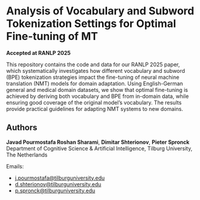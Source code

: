 # Analysis of Vocabulary and Subword Tokenization Settings for Optimal Fine-tuning of MT

**Accepted at RANLP 2025**

This repository contains the code and data for our RANLP 2025 paper, which systematically investigates how different vocabulary and subword (BPE) tokenization strategies impact the fine-tuning of neural machine translation (NMT) models for domain adaptation. Using English-German general and medical domain datasets, we show that optimal fine-tuning is achieved by deriving both vocabulary and BPE from in-domain data, while ensuring good coverage of the original model’s vocabulary. The results provide practical guidelines for adapting NMT systems to new domains.

## Authors

**Javad Pourmostafa Roshan Sharami**, **Dimitar Shterionov**, **Pieter Spronck**  
Department of Cognitive Science & Artificial Intelligence, Tilburg University, The Netherlands  

Emails:  
- [j.pourmostafa@tilburguniversity.edu](mailto:j.pourmostafa@tilburguniversity.edu)  
- [d.shterionov@tilburguniversity.edu](mailto:d.shterionov@tilburguniversity.edu)  
- [p.spronck@tilburguniversity.edu](mailto:p.spronck@tilburguniversity.edu)
